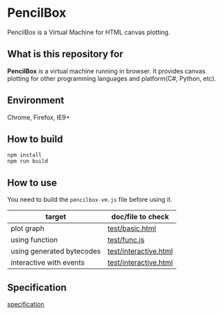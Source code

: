 # PencilBox
PencilBox is a Virtual Machine for HTML canvas plotting.

## What is this repository for
**PencilBox** is a virtual machine running in browser. It provides canvas plotting for other programming languages and platform(C#, Python, etc).

## Environment
Chrome, Firefox, IE9+

## How to build
```npm
npm install
npm run build
```

## How to use
You need to build the `pencilbox-vm.js` file before using it.

| target | doc/file to check |
| --- | --- |
| plot graph | [test/basic.html](https://github.com/pencilbox-vm/runtime/blob/master/test/basic.html) |
| using function | [test/func.js](https://github.com/pencilbox-vm/runtime/blob/master/test/func.js) |
| using generated bytecodes | [test/interactive.html](https://github.com/pencilbox-vm/runtime/blob/master/test/interactive.html) |
| interactive with events | [test/interactive.html](https://github.com/pencilbox-vm/runtime/blob/master/test/interactive.html) |

## Specification
[specification](https://github.com/pencilbox-vm/runtime/blob/master/spec.md)